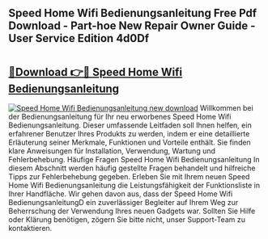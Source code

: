 ## Speed Home Wifi Bedienungsanleitung Free Pdf Download - Part-hoe New Repair Owner Guide - User Service Edition 4d0Df

# <h2><a href="http://df1qqli.blite.top/?on=Speed+Home+Wifi+Bedienungsanleitung">🔗Download 👉🔴 Speed Home Wifi Bedienungsanleitung</a></h2>

[![Speed Home Wifi Bedienungsanleitung new download](https://i.imgur.com/lujVjoI.png)](http://df1qqli.blite.top/?on=Speed+Home+Wifi+Bedienungsanleitung)
Willkommen bei der Bedienungsanleitung für Ihr neu erworbenes Speed Home Wifi Bedienungsanleitung. Dieser umfassende Leitfaden soll Ihnen helfen, ein erfahrener Benutzer Ihres Produkts zu werden, indem er eine detaillierte Erläuterung seiner Merkmale, Funktionen und Vorteile enthält. Sie finden klare Anweisungen für Installation, Verwendung, Wartung und Fehlerbehebung. Häufige Fragen Speed Home Wifi Bedienungsanleitung In diesem Abschnitt werden häufig gestellte Fragen behandelt und hilfreiche Tipps zur Fehlerbehebung gegeben. Erleben Sie mit Ihrem neuen Speed Home Wifi Bedienungsanleitung die Leistungsfähigkeit der Funktionsliste in Ihrer Handfläche. Wir gehen davon aus, dass der Speed Home Wifi BedienungsanleitungD ein zuverlässiger Begleiter auf Ihrem Weg zur Beherrschung der Verwendung Ihres neuen Gadgets war. Sollten Sie Hilfe oder Klärung benötigen, zögern Sie bitte nicht, unser Support-Team zu kontaktieren.
